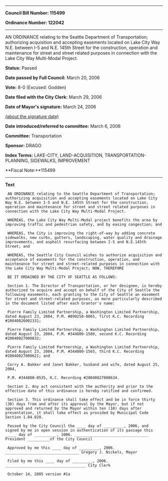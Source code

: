 

********

**Council Bill Number: 115499**
   
**Ordinance Number: 122042**
********

 AN ORDINANCE relating to the Seattle Department of Transportation; authorizing acquisition and accepting easements located on Lake City Way N.E. between I-5 and N.E. 145th Street for the construction, operation and maintenance for street and street related purposes in connection with the Lake City Way Multi-Modal Project.

**Status:** Passed
   
**Date passed by Full Council:** March 20, 2006
   
**Vote:** 8-0 (Excused: Godden)
   
**Date filed with the City Clerk:** March 29, 2006
   
**Date of Mayor's signature:** March 24, 2006
   
[(about the signature date)](/~public/approvaldate.htm)
   
   
   
**Date introduced/referred to committee:** March 6, 2006
   
**Committee:** Transportation
   
**Sponsor:** DRAGO
   
   
**Index Terms:** LAKE-CITY, LAND-ACQUISITION, TRANSPORTATION-PLANNING, SIDEWALKS, IMPROVEMENT

**Fiscal Note:**115499

********

**Text**
   
```
 AN ORDINANCE relating to the Seattle Department of Transportation; authorizing acquisition and accepting easements located on Lake City Way N.E. between I-5 and N.E. 145th Street for the construction, operation and maintenance for street and street related purposes in connection with the Lake City Way Multi-Modal Project.

 WHEREAS, the Lake City Way Multi-Modal project benefits the area by improving traffic and pedestrian safety, and by easing congestion; and

 WHEREAS, the City is improving the right-of-way by adding concrete sidewalks, new curbs, gutters, landscaping, water quality and drainage improvements, and asphalt resurfacing between I-5 and N.E.145th Street; and

 WHEREAS, the Seattle City Council wishes to authorize acquisition and acceptance of easements for the construction, operation, and maintenance for street and street-related purposes in connection with the Lake City Way Multi-Modal Project; NOW, THEREFORE

 BE IT ORDAINED BY THE CITY OF SEATTLE AS FOLLOWS:

 Section 1. The Director of Transportation, or her designee, is hereby authorized to acquire and accept on behalf of the City of Seattle the following easements, each granting to the City of Seattle an easement for street and street-related purposes, as more particularly described in the document listed after each Grantor's name:

 Pierre Family Limited Partnership, a Washington Limited Partnership, dated August 23, 2004, P.M. #890250-0065, first K.C. Recording #20040826002331;

 Pierre Family Limited Partnership, a Washington Limited Partnership, dated August 23, 2004, P.M. #344800-1580, second K.C. Recording #20040827000632;

 Pierre Family Limited Partnership, a Washington Limited Partnership, dated August 23, 2004, P.M. #344800-1565, third K.C. Recording #20040827000621; and

 Corry A. Bakker and Janet Bakker, husband and wife, dated August 25, 2004,

 P.M. #344800-0535, K.C. Recording #20040827000634.

 Section 2. Any act consistent with the authority and prior to the effective date of this ordinance is hereby ratified and confirmed.

 Section 3. This ordinance shall take effect and be in force thirty (30) days from and after its approval by the Mayor, but if not approved and returned by the Mayor within ten (10) days after presentation, it shall take effect as provided by Municipal Code Section 1.04.020.

 Passed by the City Council the ____ day of _________, 2006, and signed by me in open session in authentication of its passage this _____ day of __________, 2006. _________________________________ President __________of the City Council

 Approved by me this ____ day of _________, 2006. _________________________________ Gregory J. Nickels, Mayor

 Filed by me this ____ day of _________, 2006. ____________________________________ City Clerk

 October 14, 2005 version #1a

```
